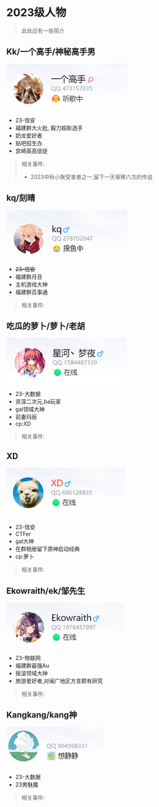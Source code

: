 # 2023级人物

> 此处应有一些简介

## Kk/一个高手/神秘高手男
![Kk](../imgs/image_Kk.png)
- 23-信安
- 福建群大火批, 毅力超影选手
- 奶龙爱好者
- 贴吧招生办
- 宫崎英高信徒
> 相关事件:
> - 2023中秋小聚受害者之一,留下一天窜稀六次的传说
> 

## kq/刻晴
![kq](../imgs/image_kq.png)
- ~~23-信安~~
- 福建群月丑
- 主机游戏大神
- 福建群百事通
> 相关事件:

## 吃瓜的萝卜/萝卜/老胡
![萝卜](../imgs/image_luobo.png)
- 23-大数据
- 资深二次元,ba玩家
- gal领域大神
- 前妻玛丽
- cp:XD
> 相关事件:

## XD
![XD](../imgs/image_XD.png)
- 23-信安
- CTFer
- gal大神
- 在群相册留下原神启动经典
- cp:萝卜
> 相关事件:

## Ekowraith/ek/邹先生
![ek](../imgs/image_ek.png)
- 23-物联网
- 福建群最强Au
- 摇滚领域大神
- 旅游爱好者,对闽广地区方言颇有研究
> 相关事件:

## Kangkang/kang神
![kangkang](../imgs/image_kangkang.png)
- 23-大数据
- 23男魅魔

> 相关事件: